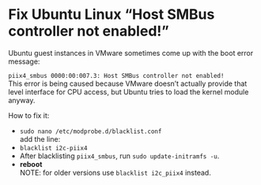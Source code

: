 # Fix Ubuntu Linux “Host SMBus controller not enabled!”

Ubuntu guest instances in VMware sometimes come up with the boot error message:

`piix4_smbus 0000:00:007.3: Host SMBus controller not enabled!`<br>
This error is being caused because VMware doesn’t actually provide that level interface for CPU access, but Ubuntu tries to load the kernel module anyway.

How to fix it:

* `sudo nano /etc/modprobe.d/blacklist.conf`<br>
add the line:
* `blacklist i2c-piix4`<br>
* After blacklisting `piix4_smbus`, run `sudo update-initramfs -u`.
* **reboot**<br>
NOTE: for older versions use `blacklist i2c_piix4` instead.
